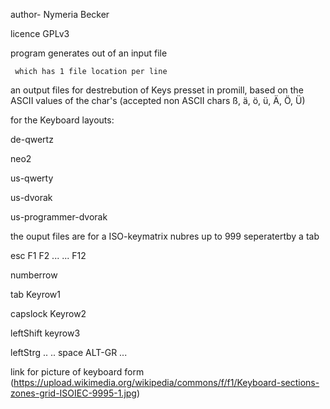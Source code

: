 author- Nymeria Becker 

licence GPLv3




program generates out of an input file

	 which has 1 file location per line

an output files for destrebution of Keys presset in promill, based on the ASCII values of the char's (accepted non ASCII chars ß, ä, ö, ü, Ä, Ö, Ü)

for the Keyboard layouts:

de-qwertz

neo2

us-qwerty

us-dvorak

us-programmer-dvorak



the ouput files are for a ISO-keymatrix nubres up to 999 seperatertby a tab

esc	F1	F2 ... ... F12

numberrow

tab	Keyrow1

capslock	Keyrow2

leftShift keyrow3

leftStrg .. .. space ALT-GR ...


link for picture of keyboard  form (https://upload.wikimedia.org/wikipedia/commons/f/f1/Keyboard-sections-zones-grid-ISOIEC-9995-1.jpg)
